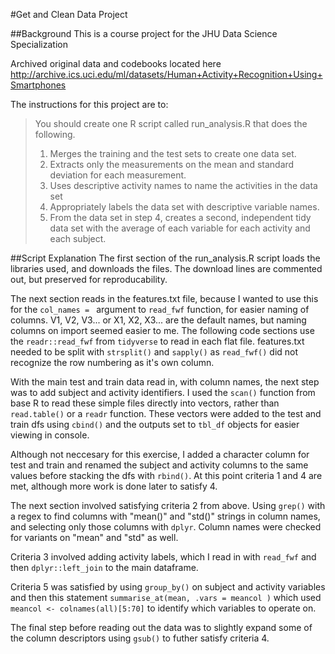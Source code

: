 #Get and Clean Data Project

##Background
This is a course project for the JHU Data Science Specialization

Archived original data and codebooks located here http://archive.ics.uci.edu/ml/datasets/Human+Activity+Recognition+Using+Smartphones

The instructions for this project are to:

>You should create one R script called run_analysis.R that does the following.
>
>1. Merges the training and the test sets to create one data set.
>2. Extracts only the measurements on the mean and standard deviation for each measurement.
>3. Uses descriptive activity names to name the activities in the data set
>4. Appropriately labels the data set with descriptive variable names.
>5. From the data set in step 4, creates a second, independent tidy data set with the average of each variable for each activity and each subject.

##Script Explanation
The first section of the run_analysis.R script loads the libraries used, and downloads the files. The download lines are commented out, but preserved for reproducability.

The next section reads in the features.txt file, because I wanted to use this for the `col_names = ` argument to `read_fwf` function, for easier naming of columns. V1, V2, V3... or X1, X2, X3... are the default names, but naming columns on import seemed easier to me. The following code sections use the `readr::read_fwf` from `tidyverse` to read in each flat file. features.txt needed to be split with `strsplit()` and `sapply()` as `read_fwf()` did not recognize the row numbering as it's own column.

With the main test and train data read in, with column names, the next step was to add subject and activity identifiers. I used the `scan()` function from base R to read these simple files directly into vectors, rather than `read.table()` or a `readr` function. These vectors were added to the test and train dfs using `cbind()` and the outputs set to `tbl_df` objects for easier viewing in console. 

Although not neccesary for this exercise, I added a character column for test and train and renamed the subject and activity columns to the same values before stacking the dfs with `rbind()`. At this point criteria 1 and 4 are met, although more work is done later to satisfy 4.

The next section involved satisfying criteria 2 from above. Using `grep()` with a regex to find columns with "mean()" and "std()" strings in column names, and selecting only those columns with `dplyr`. Column names were checked for variants on "mean" and "std" as well.

Criteria 3 involved adding activity labels, which I read in with `read_fwf` and then `dplyr::left_join` to the main dataframe.

Criteria 5 was satisfied by using `group_by()` on subject and activity variables and then this statement ```summarise_at(mean, .vars = meancol )``` which used ```meancol <- colnames(all)[5:70]``` to identify which variables to operate on.

The final step before reading out the data was to slightly expand some of the column descriptors using `gsub()` to futher satisfy criteria 4. 

